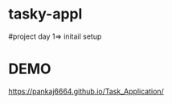 # tasky-appl
#project day 1=> initail setup

# DEMO
 https://pankaj6664.github.io/Task_Application/
